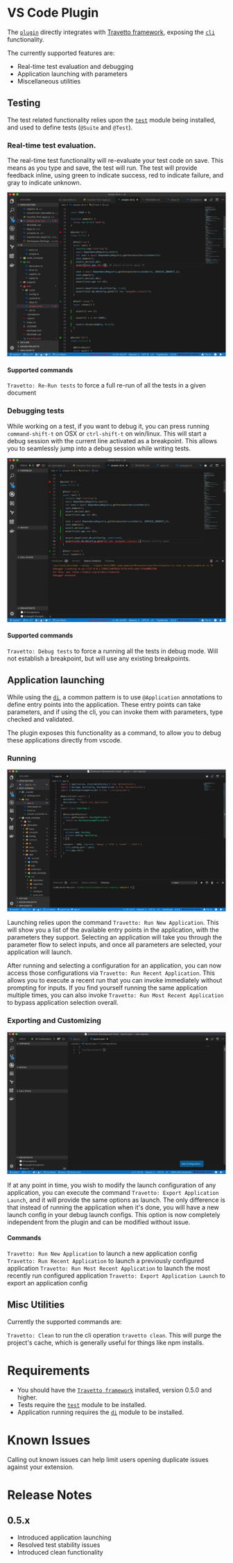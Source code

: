 # VS Code Plugin

The [`plugin`](https://marketplace.visualstudio.com/items?itemName=arcsine.travetto-plugin) directly integrates with [Travetto framework](https://travettio.io), exposing the [`cli`](https://github.com/travetto/travetto/tree/master/module/cli) functionality.

The currently supported features are:
* Real-time test evaluation and debugging
* Application launching with parameters
* Miscellaneous utilities

## Testing

The test related functionality relies upon the [`test`](https://github.com/travetto/travetto/tree/master/module/test) module being installed, and used to define tests (`@Suite` and `@Test`).

### Real-time test evaluation.

The real-time test functionality will re-evaluate your test code on save.  This means as you type and save, the test will run.  The test will provide feedback inline, using green to indicate success, red to indicate failure, and gray to indicate unknown.

![Real-time Testing](images/real-time-testing.gif)

#### Supported commands 

`Travetto: Re-Run tests` to force a full re-run of all the tests in a given document
  
### Debugging tests

While working on a test, if you want to debug it, you can press running `command-shift-t` on OSX or `ctrl-shift-t` on win/linux.  This will start a debug session with the current 
line activated as a breakpoint.  This allows you to seamlessly jump into a debug session while writing tests.

![Debugging Single Test](images/debug-single-test.gif)

#### Supported commands

`Travetto: Debug tests` to force a running all the tests in debug mode.  Will not establish a breakpoint, but will use any existing breakpoints.

## Application launching

While using the [`di`](https://github.com/travetto/travetto/tree/master/module/di), a common pattern is to use `@Application` annotations to define entry points into the application.  These entry points can take parameters, and if using the cli, you can invoke them with parameters, type checked and validated.

The plugin exposes this functionality as a command, to allow you to debug these applications directly from vscode.  

### Running

![Run Workflow](images/run-workflow.gif)

Launching relies upon the command `Travetto: Run New Application`.  This will show you a list of the available entry points in the application, with the parameters they support.  Selecting an application will take you through the parameter flow to select inputs, and once all parameters are selected, your application will launch.  

After running and selecting a configuration for an application, you can now access those configurations via `Travetto: Run Recent Application`.  This allows you to execute a recent run that you can invoke immediately without prompting for inputs. If you find yourself running the same application multiple times, you can also invoke `Travetto: Run Most Recent Application` to bypass application selection overall.

### Exporting and Customizing

![Export Workflow](images/run-export-workflow.gif)

If at any point in time, you wish to modify the launch configuration of any application, you can execute the command `Travetto: Export Application Launch`, and it will provide the same options as launch.  The only difference is that instead of running the application when it's done, you will have a new launch config in your debug launch configs.  This option is now completely independent from the plugin and can be modified without issue.

#### Commands

`Travetto: Run New Application` to launch a new application config
`Travetto: Run Recent Application` to launch a previously configured application
`Travetto: Run Most Recent Application` to launch the most recently run configured application
`Travetto: Export Application Launch` to export an application config

## Misc Utilities

Currently the supported commands are:

`Travetto: Clean` to run the cli operation `travetto clean`.  This will purge the project's cache, which is generally useful for things like npm installs.
<!-- Image of clean -->

<div class="release-info">

# Requirements

* You should have the [`Travetto framework`](https://travetto.io) installed, version 0.5.0 and higher. 
* Tests require the [`test`](https://github.com/travetto/travetto/tree/master/module/test) module to be installed.
* Application running requires the [`di`](https://github.com/travetto/travetto/tree/master/module/di) module to be installed.

# Known Issues

Calling out known issues can help limit users opening duplicate issues against your extension.

# Release Notes

## 0.5.x

* Introduced application launching
* Resolved test stability issues
* Introduced clean functionality

</div>
